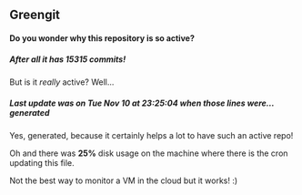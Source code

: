 ## Greengit

#### Do you wonder why this repository is so active?

##### After all it has 15315 commits!

But is it *really* active? Well...

##### Last update was on Tue Nov 10 at 23:25:04 when those lines were... generated

Yes, generated, because it certainly helps a lot to have such an active repo!

Oh and there was **25%** disk usage on the machine
where there is the cron updating this file.

Not the best way to monitor a VM in the cloud but it works! :)
